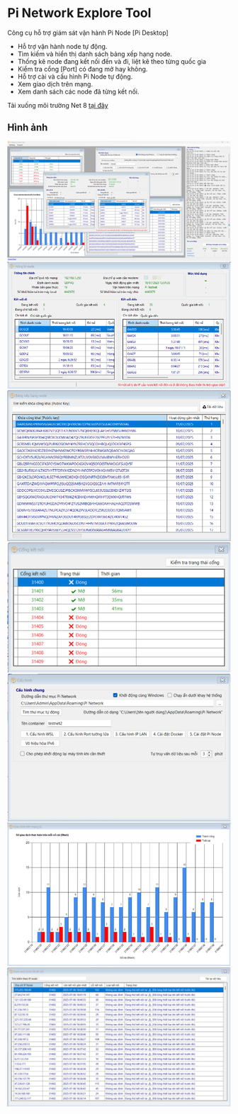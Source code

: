
# Pi Network Explore Tool

Công cụ hỗ trợ giám sát vận hành Pi Node [Pi Desktop]

- Hỗ trợ vận hành node tự động.
- Tìm kiếm và hiển thị danh sách bảng xếp hạng node.
- Thống kê node đang kết nối đến và đi, liệt kê theo từng quốc gia
- Kiểm tra cổng [Port] có đang mở hay không.
- Hỗ trợ cài và cấu hình Pi Node tự động.
- Xem giao dịch trên mạng.
- Xem danh sách các node đã từng kết nối.


Tải xuống môi trường Net 8 [tại đây](https://github.com/matiassingers/awesome-readme)


## Hình ảnh

![App Screenshot](https://github.com/hunterpham83/PiNetworkExploreTool/blob/main/Screenshots/main_pic.jpg)
![App Screenshot](https://github.com/hunterpham83/PiNetworkExploreTool/blob/main/Screenshots/explore.jpg)
![App Screenshot](https://github.com/hunterpham83/PiNetworkExploreTool/blob/main/Screenshots/noderank.jpg)
![App Screenshot](https://github.com/hunterpham83/PiNetworkExploreTool/blob/main/Screenshots/port.jpg)
![App Screenshot](https://github.com/hunterpham83/PiNetworkExploreTool/blob/main/Screenshots/config.jpg)
![App Screenshot](https://github.com/hunterpham83/PiNetworkExploreTool/blob/main/Screenshots/charblock.jpg)
![App Screenshot](https://github.com/hunterpham83/PiNetworkExploreTool/blob/main/Screenshots/listnode.jpg)

